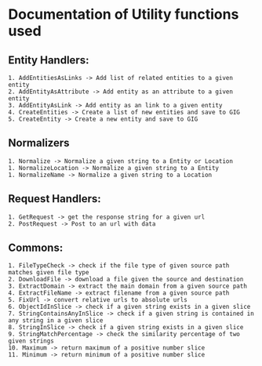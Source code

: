 # Documentation of Utility functions used
## Entity Handlers:
    1. AddEntitiesAsLinks -> Add list of related entities to a given entity
    2. AddEntityAsAttribute -> Add entity as an attribute to a given entity
    3. AddEntityAsLink -> Add entity as an link to a given entity
    4. CreateEntities -> Create a list of new entities and save to GIG
    5. CreateEntity -> Create a new entity and save to GIG
## Normalizers
    1. Normalize -> Normalize a given string to a Entity or Location
    1. NormalizeLocation -> Normalize a given string to a Entity
    1. NormalizeName -> Normalize a given string to a Location
## Request Handlers:
    1. GetRequest -> get the response string for a given url
    2. PostRequest -> Post to an url with data
## Commons:
    1. FileTypeCheck -> check if the file type of given source path matches given file type
    2. DownloadFile -> download a file given the source and destination
    3. ExtractDomain -> extract the main domain from a given source path
    4. ExtractFileName -> extract filename from a given source path
    5. FixUrl -> convert relative urls to absolute urls
    6. ObjectIdInSlice -> check if a given string exists in a given slice
    7. StringContainsAnyInSlice -> check if a given string is contained in any string in a given slice
    8. StringInSlice -> check if a given string exists in a given slice
    9. StringMatchPercentage -> check the similarity percentage of two given strings
    10. Maximum -> return maximum of a positive number slice
    11. Minimum -> return minimum of a positive number slice